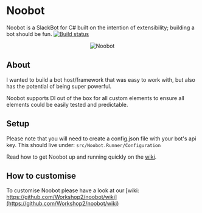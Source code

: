 # Noobot
Noobot is a SlackBot for C# built on the intention of extensibility; building a bot should be fun.
[![Build status](https://ci.appveyor.com/api/projects/status/5tnjkxn39o9i1jcn?svg=true)](https://ci.appveyor.com/project/Workshop2/noobot)

<p align="center">
<img src="https://github.com/Workshop2/noobot/blob/master/img/noobot-small.png" alt="Noobot" />
</p>

## About
I wanted to build a bot host/framework that was easy to work with, but also has the potential of being super powerful. 

Noobot supports DI out of the box for all custom elements to ensure all elements could be easily tested and predictable. 

## Setup
Please note that you will need to create a config.json file with your bot's api key. This should live under:
`src/Noobot.Runner/Configuration`

Read how to get Noobot up and running quickly on the [wiki](https://github.com/Workshop2/noobot/wiki/Getting-Started-With-Noobot#get-noobot-up-and-running-quickly).

## How to customise
To customise Noobot please have a look at our [wiki: https://github.com/Workshop2/noobot/wiki](https://github.com/Workshop2/noobot/wiki)

